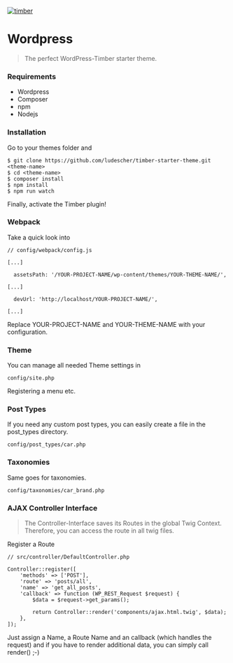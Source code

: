 [![timber](https://ps.w.org/timber-library/assets/banner-1544x500.jpg)](https://www.upstatement.com/timber/)

# Wordpress
> The perfect WordPress-Timber starter theme.

### Requirements
* Wordpress
* Composer
* npm
* Nodejs

### Installation

Go to your themes folder and
```
$ git clone https://github.com/ludescher/timber-starter-theme.git <theme-name>
$ cd <theme-name>
$ composer install
$ npm install
$ npm run watch
```
Finally, activate the Timber plugin!

### Webpack
Take a quick look into
```
// config/webpack/config.js

[...]

  assetsPath: '/YOUR-PROJECT-NAME/wp-content/themes/YOUR-THEME-NAME/',

[...]

  devUrl: 'http://localhost/YOUR-PROJECT-NAME/',

[...]
```
Replace YOUR-PROJECT-NAME and YOUR-THEME-NAME with your configuration.

### Theme
You can manage all needed Theme settings in
```
config/site.php
```
Registering a menu etc.

### Post Types
If you need any custom post types, you can easily create a file in the post_types directory.
```
config/post_types/car.php
```

### Taxonomies
Same goes for taxonomies.
```
config/taxonomies/car_brand.php
```

### AJAX Controller Interface
> The Controller-Interface saves its Routes in the global Twig Context. Therefore, you can access the route in all twig files.

Register a Route

```
// src/controller/DefaultController.php

Controller::register([
	'methods' => ['POST'],
	'route' => 'posts/all',
	'name' => 'get_all_posts',
	'callback' => function (WP_REST_Request $request) {
		$data = $request->get_params();

		return Controller::render('components/ajax.html.twig', $data);
	},
]);
```
Just assign a Name, a Route Name and an callback (which handles the request) and if you have to render additional data, you can simply call render() ;-)
